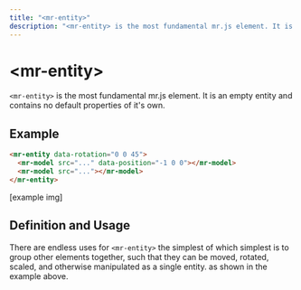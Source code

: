 ```yaml
---
title: "<mr-entity>"
description: "<mr-entity> is the most fundamental mr.js element. It is an empty entity and contains no default properties of it's own."
---
```

# &lt;mr-entity&gt;

`<mr-entity>` is the most fundamental mr.js element. It is an empty entity and contains no default properties of it's own. 

## Example

```html
<mr-entity data-rotation="0 0 45">
  <mr-model src="..." data-position="-1 0 0"></mr-model>
  <mr-model src="..."></mr-model>
</mr-entity>
```

\[example img\]

## Definition and Usage

There are endless uses for `<mr-entity>` the simplest of which simplest is to group other elements together, such that they can be moved, rotated, scaled, and otherwise manipulated as a single entity. as shown in the example above.